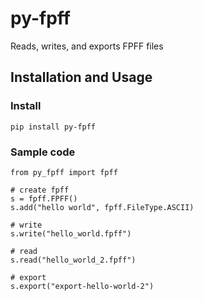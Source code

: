 # py-fpff

Reads, writes, and exports FPFF files

## Installation and Usage

### Install
```
pip install py-fpff
```
### Sample code
```
from py_fpff import fpff

# create fpff
s = fpff.FPFF()
s.add("hello world", fpff.FileType.ASCII)

# write
s.write("hello_world.fpff")

# read
s.read("hello_world_2.fpff")

# export
s.export("export-hello-world-2")
```